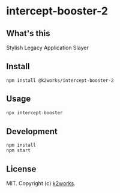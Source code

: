 # intercept-booster-2

## What's this

Stylish Legacy Application Slayer

## Install

```
npm install @k2works/intercept-booster-2
```

## Usage

```js
npx intercept-booster
```

## Development

```
npm install
npm start
```

## License

MIT. Copyright (c) [k2works](http://feross.org).
